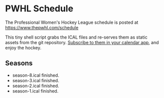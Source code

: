 # PWHL Schedule

The Professional Women's Hockey League schedule is posted at https://www.thepwhl.com/schedule

This tiny shell script grabs the ICAL files and re-serves them as static assets from the git repository.
[Subscribe to them in your calendar app](https://jamesdoc.com/blog/2024/webcal/), and enjoy the hockey.

## Seasons

 * season-8.ical finished.
 * season-3.ical finished.
 * season-2.ical finished.
 * season-1.ical finished.
